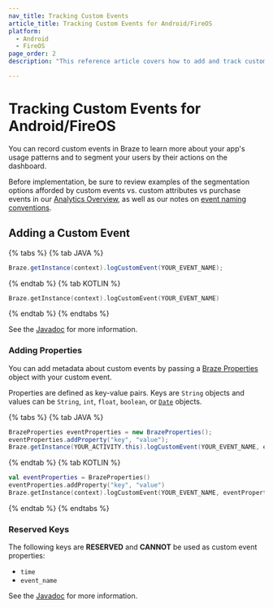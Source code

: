 ```yaml
---
nav_title: Tracking Custom Events
article_title: Tracking Custom Events for Android/FireOS
platform: 
  - Android
  - FireOS
page_order: 2
description: "This reference article covers how to add and track custom events for your Android application."

---
```


# Tracking Custom Events for Android/FireOS

You can record custom events in Braze to learn more about your app's usage patterns and to segment your users by their actions on the dashboard.

Before implementation, be sure to review examples of the segmentation options afforded by custom events vs. custom attributes vs purchase events in our [Analytics Overview][0], as well as our notes on [event naming conventions]({{site.baseurl}}/user_guide/data_and_analytics/custom_data/event_naming_conventions/).

## Adding a Custom Event

{% tabs %}
{% tab JAVA %}

```java
Braze.getInstance(context).logCustomEvent(YOUR_EVENT_NAME);
```

{% endtab %}
{% tab KOTLIN %}

```kotlin
Braze.getInstance(context).logCustomEvent(YOUR_EVENT_NAME)
```

{% endtab %}
{% endtabs %}

See the [Javadoc][2] for more information.

### Adding Properties

You can add metadata about custom events by passing a [Braze Properties][4] object with your custom event.

Properties are defined as key-value pairs.  Keys are `String` objects and values can be `String`, `int`, `float`, `boolean`, or [`Date`][3] objects.

{% tabs %}
{% tab JAVA %}

```java
BrazeProperties eventProperties = new BrazeProperties();
eventProperties.addProperty("key", "value");
Braze.getInstance(YOUR_ACTIVITY.this).logCustomEvent(YOUR_EVENT_NAME, eventProperties);
```

{% endtab %}
{% tab KOTLIN %}

```kotlin
val eventProperties = BrazeProperties()
eventProperties.addProperty("key", "value")
Braze.getInstance(context).logCustomEvent(YOUR_EVENT_NAME, eventProperties)
```

{% endtab %}
{% endtabs %}

### Reserved Keys

The following keys are __RESERVED__ and __CANNOT__ be used as custom event properties:

- `time`
- `event_name`

See the [Javadoc][6] for more information.

[0]: {{site.baseurl}}/developer_guide/platform_wide/analytics_overview/#user-data-collection
[2]: https://appboy.github.io/appboy-android-sdk/javadocs/com/appboy/Appboy.html#logCustomEvent(java.lang.String)
[3]: http://developer.android.com/reference/java/util/Date.html
[4]: https://appboy.github.io/appboy-android-sdk/javadocs/com/braze/models/outgoing/BrazeProperties.html
[6]: https://appboy.github.io/appboy-android-sdk/javadocs/com/appboy/Appboy.html#logCustomEvent(java.lang.String,%20com.appboy.models.outgoing.AppboyProperties)
